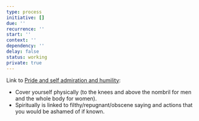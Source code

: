 ```yaml
---
type: process
initiative: []
due: ''
recurrence: ''
start: ''
context: ''
dependency: ''
delay: false
status: working
private: true
---
```


Link to [Pride and self admiration and humility](docs/sidebar1/Initiatives/bad%20traits/Pride%20and%20self%20admiration%20and%20humility.md):

* Cover yourself physically (to the knees and above the nombril for men and the whole body for women).
* Spiritually is linked to filthy/repugnant/obscene saying and actions that you would be ashamed of if known.
